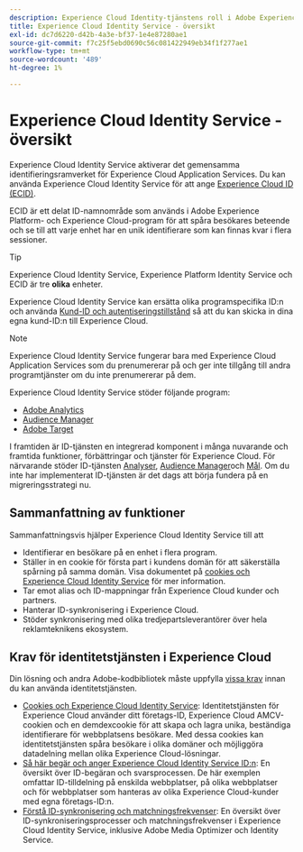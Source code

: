 ```yaml
---
description: Experience Cloud Identity-tjänstens roll i Adobe Experience Cloud.
title: Experience Cloud Identity Service - översikt
exl-id: dc7d6220-d42b-4a3e-bf37-1e4e87280ae1
source-git-commit: f7c25f5ebd0690c56c081422949eb34f1f277ae1
workflow-type: tm+mt
source-wordcount: '489'
ht-degree: 1%

---
```


# Experience Cloud Identity Service - översikt

Experience Cloud Identity Service aktiverar det gemensamma identifieringsramverket för Experience Cloud Application Services. Du kan använda Experience Cloud Identity Service för att ange [Experience Cloud ID (ECID)](https://experienceleague.adobe.com/docs/experience-platform/identity/ecid.html).

ECID är ett delat ID-namnområde som används i Adobe Experience Platform- och Experience Cloud-program för att spåra besökares beteende och se till att varje enhet har en unik identifierare som kan finnas kvar i flera sessioner.

>[!TIP]
>
>Experience Cloud Identity Service, Experience Platform Identity Service och ECID är tre **olika** enheter.

Experience Cloud Identity Service kan ersätta olika programspecifika ID:n och använda [Kund-ID och autentiseringstillstånd](/help/reference/authenticated-state.md) så att du kan skicka in dina egna kund-ID:n till Experience Cloud.

>[!NOTE]
>
>Experience Cloud Identity Service fungerar bara med Experience Cloud Application Services som du prenumererar på och ger inte tillgång till andra programtjänster om du inte prenumererar på dem.

Experience Cloud Identity Service stöder följande program:

* [Adobe Analytics](https://business.adobe.com/products/analytics/web-analytics.html)
* [Audience Manager](https://business.adobe.com/products/audience-manager/adobe-audience-manager.html)
* [Adobe Target](https://business.adobe.com/products/target/adobe-target.html)

I framtiden är ID-tjänsten en integrerad komponent i många nuvarande och framtida funktioner, förbättringar och tjänster för Experience Cloud. För närvarande stöder ID-tjänsten [Analyser](http://www.adobe.com/marketing-cloud/web-analytics.html), [Audience Manager](http://www.adobe.com/marketing-cloud/data-management-platform.html)och [Mål](http://www.adobe.com/marketing-cloud/testing-targeting.html). Om du inte har implementerat ID-tjänsten är det dags att börja fundera på en migreringsstrategi nu.

## Sammanfattning av funktioner

Sammanfattningsvis hjälper Experience Cloud Identity Service till att

* Identifierar en besökare på en enhet i flera program.
* Ställer in en cookie för första part i kundens domän för att säkerställa spårning på samma domän. Visa dokumentet på [cookies och Experience Cloud Identity Service](./cookies.md) för mer information.
* Tar emot alias och ID-mappningar från Experience Cloud kunder och partners.
* Hanterar ID-synkronisering i Experience Cloud.
* Stöder synkronisering med olika tredjepartsleverantörer över hela reklamteknikens ekosystem.

## Krav för identitetstjänsten i Experience Cloud

Din lösning och andra Adobe-kodbibliotek måste uppfylla [vissa krav](/help/reference/requirements.md) innan du kan använda identitetstjänsten.

* [Cookies och Experience Cloud Identity Service](cookies.md): Identitetstjänsten för Experience Cloud använder ditt företags-ID, Experience Cloud AMCV-cookien och en demdexcookie för att skapa och lagra unika, beständiga identifierare för webbplatsens besökare. Med dessa cookies kan identitetstjänsten spåra besökare i olika domäner och möjliggöra datadelning mellan olika Experience Cloud-lösningar.
* [Så här begär och anger Experience Cloud Identity Service ID:n](id-request.md): En översikt över ID-begäran och svarsprocessen. De här exemplen omfattar ID-tilldelning på enskilda webbplatser, på olika webbplatser och för webbplatser som hanteras av olika Experience Cloud-kunder med egna företags-ID:n.
* [Förstå ID-synkronisering och matchningsfrekvenser](match-rates.md): En översikt över ID-synkroniseringsprocesser och matchningsfrekvenser i Experience Cloud Identity Service, inklusive Adobe Media Optimizer och Identity Service.
